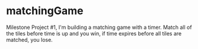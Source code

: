 # matchingGame
Milestone Project #1, I'm building a matching game with a timer.  Match all of the tiles before time is up and you win, if time expires before all tiles are matched, you lose. 
